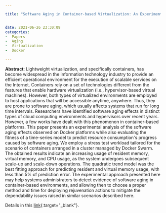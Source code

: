 ```yaml
---

title: "Software Aging in Container-based Virtualization: An Experimental Analysis on Docker Platform"


date: 2021-06-26 23:30:09
categories:
-  Papers
-  Aging
-  Virtualization
-  Docker

---
```


**Abstract**: Lightweight virtualization, and specifically containers, has become widespread in the information technology industry to provide an efficient operational environment for the execution of scalable services on the Internet. Containers rely on a set of technologies different from the features that enable hardware virtualization (i.e., hypervisor-based virtual machines). However, both types of virtualized environments are employed to host applications that will be accessible anytime, anywhere. Thus, they are prone to software aging, which usually affects systems that run for long time intervals. Researchers have identified software aging effects in distinct types of cloud computing environments and hypervisors over recent years. However, a few works have dealt with this phenomenon in container-based platforms. This paper presents an experimental analysis of the software aging effects observed on Docker platforms while also evaluating the fitness of a time-series model to predict resource consumption's progress caused by software aging. We employ a stress test workload tailored for the scenario of containers arranged in a cluster managed by Docker Swarm. The obtained results indicate an increasing usage of resident memory, virtual memory, and CPU usage, as the system undergoes subsequent scale-up and scale-down operations. The quadratic trend model was the best fitting approach for predicting resident and virtual memory usage, with less than 5% of prediction error. The experimental approach presented here may help systems administrators to detect evidence of software aging in container-based environments, and allowing then to choose a proper method and time for deploying rejuvenation actions to mitigate the dependability issues raised in similar scenarios described here.




Details in this [link](http://cisti.eu/index.php?lang=en
){:target="_blank"}.
